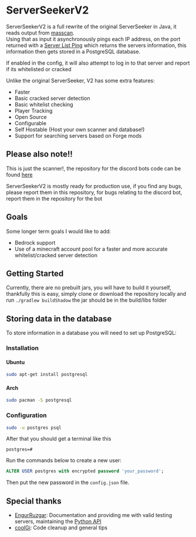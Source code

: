 # ServerSeekerV2

ServerSeekerV2 is a full rewrite of the original ServerSeeker in Java, it reads output from [masscan](https://github.com/robertdavidgraham/masscan).  
Using that as input it asynchronously pings each IP address, on the port returned with a [Server List Ping](https://minecraft.wiki/w/Minecraft_Wiki:Projects/wiki.vg_merge/Server_List_Ping) which returns the servers information, this information then gets stored in a PostgreSQL database.

If enabled in the config, it will also attempt to log in to that server and report if its whitelisted or cracked

Unlike the original ServerSeeker, V2 has some extra features:
- Faster
- Basic cracked server detection
- Basic whitelist checking
- Player Tracking
- Open Source
- Configurable
- Self Hostable (Host your own scanner and database!)
- Support for searching servers based on Forge mods


## Please also note!!
This is just the scanner!, the repository for the discord bots code can be found [here](https://github.com/Funtimes909/ServerSeekerV2-Discord-Bot)

ServerSeekerV2 is mostly ready for production use, if you find any bugs, please report them in this repository, for bugs relating to the discord bot, report them in the repository for the bot

## Goals

Some longer term goals I would like to add:
- Bedrock support
- Use of a minecraft account pool for a faster and more accurate whitelist/cracked server detection

## Getting Started
Currently, there are no prebuilt jars, you will have to build it yourself, thankfully this is easy, simply clone or download the repository locally and run `./gradlew buildShadow` the jar should be in the build/libs folder

## Storing data in the database

To store information in a database you will need to set up PostgreSQL:  

### Installation
#### Ubuntu
```sh
sudo apt-get install postgresql
```
#### Arch
```sh
sudo pacman -S postgresql
```


### Configuration
```sh
sudo -u postgres psql
```
After that you should get a terminal like this  
```
postgres=#
```  
Run the commands below to create a new user:  
```sql
ALTER USER postgres with encrypted password 'your_password';
```
Then put the new password in the `config.json` file.

## Special thanks
- [EngurRuzgar](https://github.com/EngurRuzgar): Documentation and providing me with valid testing servers, maintaining the [Python API](https://github.com/Funtimes909/ServerSeekerV2-PyAPI)
- [coolGi](https://coolgi.dev/): Code cleanup and general tips
